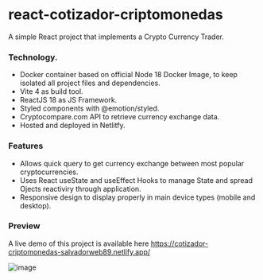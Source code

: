 # react-cotizador-criptomonedas

A simple React project that implements a Crypto Currency Trader.

### Technology.

- Docker container based on official Node 18 Docker Image, to keep isolated all project files and dependencies.
- Vite 4 as build tool.
- ReactJS 18 as JS Framework.
- Styled components with @emotion/styled.
- Cryptocompare.com API to retrieve currency exchange data.
- Hosted and deployed in Netlitfy.

### Features

- Allows quick query to get currency exchange between most popular cryptocurrencies.
- Uses React useState and useEffect Hooks to manage State and spread Ojects reactiviry through application.
- Responsive design to display properly in main device types (mobile and desktop).


### Preview

A live demo of this project is available here https://cotizador-criptomonedas-salvadorweb89.netlify.app/

![image](https://github.com/salvadorweb89/react-cotizador-criptomonedas/assets/9569430/617c3500-e771-4735-8b15-b0f118f449f1)
